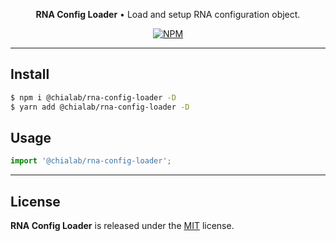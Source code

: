 <p align="center">
    <strong>RNA Config Loader</strong> • Load and setup RNA configuration object.
</p>

<p align="center">
    <a href="https://www.npmjs.com/package/@chialab/rna-config-loader"><img alt="NPM" src="https://img.shields.io/npm/v/@chialab/rna-config-loader.svg?style=flat-square"></a>
</p>

---

## Install

```sh
$ npm i @chialab/rna-config-loader -D
$ yarn add @chialab/rna-config-loader -D
```

## Usage

```js
import '@chialab/rna-config-loader';

```

---

## License

**RNA Config Loader** is released under the [MIT](https://github.com/chialab/rna/blob/main/packages/rna-config-loader/LICENSE) license.
